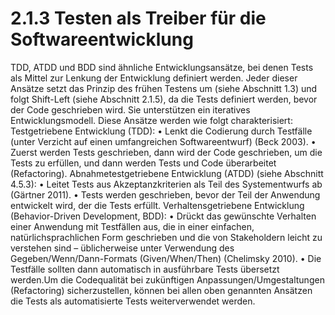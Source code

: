 # 2.1.3 Testen als Treiber für die Softwareentwicklung

TDD, ATDD und BDD sind ähnliche Entwicklungsansätze, bei denen Tests als Mittel zur
Lenkung der Entwicklung definiert werden. Jeder dieser Ansätze setzt das Prinzip des frühen
Testens um (siehe Abschnitt 1.3) und folgt Shift-Left (siehe Abschnitt 2.1.5), da die Tests
definiert werden, bevor der Code geschrieben wird. Sie unterstützen ein iteratives Entwicklungsmodell.
Diese Ansätze werden wie folgt charakterisiert:
Testgetriebene Entwicklung (TDD):
• Lenkt die Codierung durch Testfälle (unter Verzicht auf einen umfangreichen
Softwareentwurf) (Beck 2003).
• Zuerst werden Tests geschrieben, dann wird der Code geschrieben, um die Tests zu
erfüllen, und dann werden Tests und Code überarbeitet (Refactoring).
Abnahmetestgetriebene Entwicklung (ATDD) (siehe Abschnitt 4.5.3):
• Leitet Tests aus Akzeptanzkriterien als Teil des Systementwurfs ab (Gärtner 2011).
• Tests werden geschrieben, bevor der Teil der Anwendung entwickelt wird, der die
Tests erfüllt.
Verhaltensgetriebene Entwicklung (Behavior-Driven Development, BDD):
• Drückt das gewünschte Verhalten einer Anwendung mit Testfällen aus, die in einer
einfachen, natürlichsprachlichen Form geschrieben und die von Stakeholdern leicht zu
verstehen sind – üblicherweise unter Verwendung des Gegeben/Wenn/Dann-Formats
(Given/When/Then) (Chelimsky 2010).
• Die Testfälle sollten dann automatisch in ausführbare Tests übersetzt werden.Um die Codequalität bei zukünftigen Anpassungen/Umgestaltungen (Refactoring)
sicherzustellen, können bei allen oben genannten Ansätzen die Tests als automatisierte Tests
weiterverwendet werden.